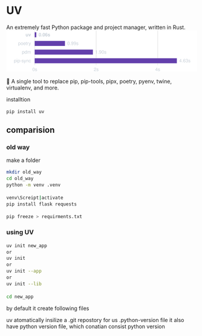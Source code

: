 # UV

An extremely fast Python package and project manager, written in Rust.
![alt text](img/a.svg)

🚀 A single tool to replace pip, pip-tools, pipx, poetry, pyenv, twine, virtualenv, and more.

installtion

`pip install uv`

## comparision

### old way

make a folder

```sh
mkdir old_way
cd old_way
python -m venv .venv

venv\Screipt|activate
pip install flask requests

pip freeze > requirments.txt
```

### using UV

```sh
uv init new_app
or
uv init
or 
uv init --app 
or 
uv init --lib 

cd new_app


```

by default it create following files

uv atomatically insilize a .git repostory for us 
.python-version file it also have python version file, which conatian consist python version
```
```